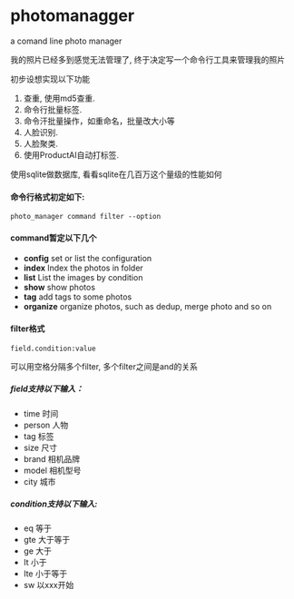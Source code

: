 # photomanagger
a comand line photo manager 

我的照片已经多到感觉无法管理了, 终于决定写一个命令行工具来管理我的照片

初步设想实现以下功能
1. 查重, 使用md5查重. 
2. 命令行批量标签.
3. 命令汗批量操作，如重命名，批量改大小等
4. 人脸识别.
5. 人脸聚类.
6. 使用ProductAI自动打标签.

使用sqlite做数据库, 看看sqlite在几百万这个量级的性能如何

#### 命令行格式初定如下:
```
photo_manager command filter --option
```
#### command暂定以下几个
- **config** set or list the configuration
- **index** Index the photos in folder
- **list** List the images by condition
- **show** show photos
- **tag** add tags to some photos
- **organize** organize photos, such as dedup, merge photo and so on

#### filter格式
```
field.condition:value
```
可以用空格分隔多个filter, 多个filter之间是and的关系
##### field支持以下输入：
- time      时间
- person    人物
- tag       标签
- size      尺寸
- brand     相机品牌
- model     相机型号
- city      城市
##### condition支持以下输入:
- eq 等于
- gte 大于等于
- ge  大于
- lt  小于
- lte 小于等于
- sw  以xxx开始
